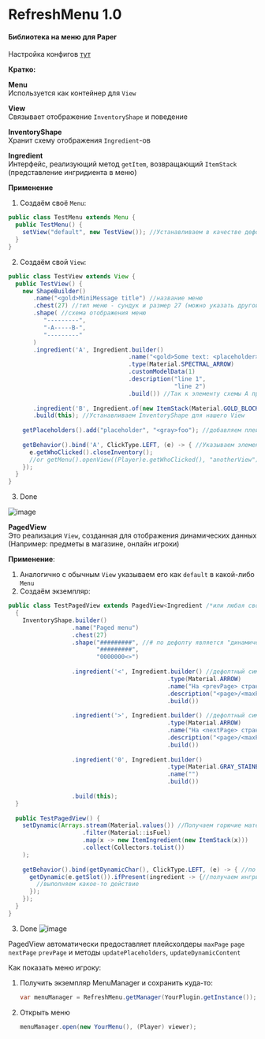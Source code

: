 # RefreshMenu 1.0
#### Библиотека на меню для Paper

Настройка конфигов [тут](docs/readme.md)

**Кратко:** <br>

**Menu** <br>
Используется как контейнер для ```View```

**View** <br>
Связывает отображение ```InventoryShape``` и поведение

**InventoryShape** <br>
Хранит схему отображения ```Ingredient```-ов

**Ingredient** <br>
Интерфейс, реализующий метод ```getItem```, возвращающий ```ItemStack``` (представление ингридиента в меню)

**Применение** <br>
1. Создаём своё ```Menu```:
```java
public class TestMenu extends Menu {
  public TestMenu() {
    setView("default", new TestView()); //Устанавливаем в качестве дефолтного View - наш TestView
  }
}
```
2. Создаём свой ```View```:
```java
public class TestView extends View {
  public TestView() {
    new ShapeBuilder()
       .name("<gold>MiniMessage title") //название меню
       .chest(27) //тип меню - сундук и размер 27 (можно указать другой тип меню через .type(InventoryType.HOPPER))
       .shape( //схема отображения меню
          "---------",
          "-A-----B-",
          "---------"
       )
       .ingredient('A', Ingredient.builder()
                                  .name("<gold>Some text: <placeholder>") 
                                  .type(Material.SPECTRAL_ARROW)
                                  .customModelData(1)
                                  .description("line 1",
                                               "line 2")
                                  .build()) //Так к элементу схемы A привязывается Ingredient
       
       .ingredient('B', Ingredient.of(new ItemStack(Material.GOLD_BLOCK))) //Ingredient может быть задан готовым ItemStack
       .build(this); //Устанавливаем InventoryShape для нашего View
    
    getPlaceholders().add("placeholder", "<gray>foo"); //добавляем плейсхолдер, который будет резолвится во всех ингридиентах и названии меню (Кроме ингридиентов, созданных из ItemStack напрямую)
    
    getBehavior().bind('A', ClickType.LEFT, (e) -> { //Указываем элементу схемы A действие по нажатию ЛКМ
      e.getWhoClicked().closeInventory();
      //or getMenu().openView((Player)e.getWhoClicked(), "anotherView");
    });
  }
}
```
3. Done

![image](https://github.com/KamikotoTkach/RefreshMenu/assets/110531613/b871eb02-3a04-4fe1-a4a0-b7399e4d4811)


**PagedView** <br>
Это реализация ```View```, созданная для отображения динамических данных (Например: предметы в магазине, онлайн игроки) <br>

**Применение**: <br>
1. Аналогично с обычным ```View``` указываем его как ```default``` в какой-либо ```Menu```
2. Создаём экземпляр:
```java
public class TestPagedView extends PagedView<Ingredient /*или любая своя реализация*/> {
  {
    InventoryShape.builder()
                  .name("Paged menu")
                  .chest(27)
                  .shape("#########", //# по дефолту является "динамическим" символом, в ингридиентах он не определяется
                         "#########",
                         "0000000<>")
    
                  .ingredient('<', Ingredient.builder() //дефолтный символ для действия "на прошлую страницу"
                                             .type(Material.ARROW)
                                             .name("На <prevPage> страницу")
                                             .description("<page>/<maxPage>")
                                             .build())
    
                  .ingredient('>', Ingredient.builder() //дефолтный символ для действия "на следующую страницу"
                                             .type(Material.ARROW)
                                             .name("На <nextPage> страницу")
                                             .description("<page>/<maxPage>")
                                             .build())
    
                  .ingredient('0', Ingredient.builder()
                                             .type(Material.GRAY_STAINED_GLASS_PANE)
                                             .name("")
                                             .build())
    
                  .build(this);
  }
  
  public TestPagedView() {
    setDynamic(Arrays.stream(Material.values()) //Получаем горючие материалы и создаём из них ингридиенты
                     .filter(Material::isFuel)
                     .map(x -> new ItemIngredient(new ItemStack(x))) 
                     .collect(Collectors.toList())
    );
    
    getBehavior().bind(getDynamicChar(), ClickType.LEFT, (e) -> { //по нажатию ЛКМ на любой динамический слот
      getDynamic(e.getSlot()).ifPresent(ingredient -> {//получаем ингридиент, и если в этом слоте он есть
        //выполняем какое-то действие
      });
    });
  }
}
```
3. Done
![image](https://github.com/KamikotoTkach/RefreshMenu/assets/110531613/abd1decf-5119-45be-93de-bddff3660ac5)

PagedView автоматически предоставляет плейсхолдеры ```maxPage``` ```page``` ```nextPage``` ```prevPage``` и методы ```updatePlaceholders```, ```updateDynamicContent```


Как показать меню игроку:
1. Получить экземпляр MenuManager и сохранить куда-то:
   ```java
   var menuManager = RefreshMenu.getManager(YourPlugin.getInstance());
   ```
   
2. Открыть меню 
   ```java
   menuManager.open(new YourMenu(), (Player) viewer);
   ```
